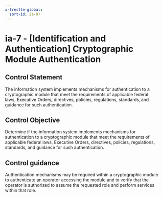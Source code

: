 ```yaml
---
x-trestle-global:
  sort-id: ia-07
---
```


# ia-7 - \[Identification and Authentication\] Cryptographic Module Authentication

## Control Statement

The information system implements mechanisms for authentication to a cryptographic module that meet the requirements of applicable federal laws, Executive Orders, directives, policies, regulations, standards, and guidance for such authentication.

## Control Objective

Determine if the information system implements mechanisms for authentication to a cryptographic module that meet the requirements of applicable federal laws, Executive Orders, directives, policies, regulations, standards, and guidance for such authentication.

## Control guidance

Authentication mechanisms may be required within a cryptographic module to authenticate an operator accessing the module and to verify that the operator is authorized to assume the requested role and perform services within that role.
